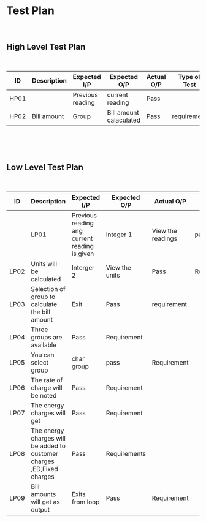 # Test Plan
<br>

## High Level Test Plan
<br>

| ID | Description | Expected I/P | Expected O/P | Actual O/P | Type of Test |
|----|----------------------|-------------|-------------|-------------|--------------|
|HP01| | Previous reading| current reading| Pass |  | requirement | 
|HP02| Bill amount | Group | Bill amount calaculated | Pass | requirement |

<br>
<br>
<br>

## Low Level Test Plan
<br>

|ID| Description | Expected I/P | Expected O/P| Actual O/P | Type of Test|
|----|------------------------|---------------|--------------|---------------|---------------|
||LP01| Previous reading ang current reading is given | Integer 1| View the readings | pass | Requirement |
|LP02| Units will be calculated | Interger 2| View the units | Pass | Requirement |
|LP03| Selection of group to calculate the bill amount | Exit | Pass | requirement | 
|LP04| Three groups are available | Pass | Requirement|
|LP05| You can select group | char group| pass | Requirement|
|LP06| The rate of charge will be noted | Pass | Requirement |
|LP07| The energy charges will get | Pass | Requirement |
|LP08| The energy charges will be added to customer charges ,ED,Fixed charges | Pass | Requirements |
|LP09| Bill amounts will get as output | Exits from loop | Pass | Requirement |
